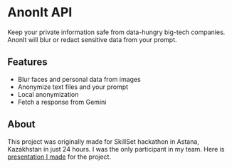 # AnonIt API
Keep your private information safe from data-hungry big-tech companies.
AnonIt will blur or redact sensitive data from your prompt.

## Features
- Blur faces and personal data from images
- Anonymize text files and your prompt
- Local anonymization
- Fetch a response from Gemini

## About
This project was originally made for SkillSet hackathon in Astana, Kazakhstan in just 24 hours.
I was the only participant in my team.
Here is [presentation I made](https://www.canva.com/design/DAGnw61tAB8/RzucR-aRFHnSwxmcmu-1pg/edit?utm_content=DAGnw61tAB8&utm_campaign=designshare&utm_medium=link2&utm_source=sharebutton) for the project.
